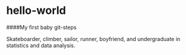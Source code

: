 # hello-world
####My first baby git-steps

 Skateboarder, 
 climber, 
 sailor,
 runner,
 boyfriend,
 and undergraduate in statistics and data analysis.

